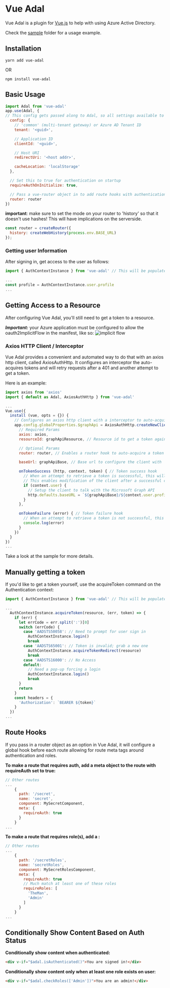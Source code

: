 # Vue Adal

Vue Adal is a plugin for [Vue.js](https://vuejs.org/) to help with using Azure Active Directory.

Check the [sample](/sample) folder for a usage example.

## Installation
```code
yarn add vue-adal
```
OR
```code
npm install vue-adal
```
## Basic Usage

```javascript
import Adal from 'vue-adal'
app.use(Adal, {
// This config gets passed along to Adal, so all settings available to adal can be used here.
  config: {
    // 'common' (multi-tenant gateway) or Azure AD Tenant ID
    tenant: '<guid>',

    // Application ID
    clientId: '<guid>',

    // Host URI
    redirectUri: '<host addr>',

    cacheLocation: 'localStorage'
  },

  // Set this to true for authentication on startup
  requireAuthOnInitialize: true,

  // Pass a vue-router object in to add route hooks with authentication and role checking
  router: router
})
```

**important**: make sure to set the mode on your router to 'history' so that it doesn't use hashes!  This will have implications on the serverside.

```javascript
const router = createRouter({
  history: createWebHistory(process.env.BASE_URL)
});
```

### Getting user Information

After signing in, get access to the user as follows:

```javascript
import { AuthContextInstance } from 'vue-adal' // This will be populated with a valid context after initialization

...
const profile = AuthContextInstance.user.profile
...
```

## Getting Access to a Resource

After configuring Vue Adal, you'll still need to get a token to a resource.  

***Important:*** your Azure application must be configured to allow the oauth2ImplicitFlow in the manifest, like so:
![implicit flow](/resources/implicit-flow.png "Implicit Flow")

### Axios HTTP Client / Interceptor

Vue Adal provides a convenient and automated way to do that with an axios http client, called AxiosAuthHttp.  It configures an interceptor the auto-acquires tokens and will retry requests after a 401 and another attempt to get a token.

Here is an example:

```javascript
import axios from 'axios'
import { default as Adal, AxiosAuthHttp } from 'vue-adal'

...
Vue.use({
  install (vue, opts = {}) {
    // Configures an axios http client with a interceptor to auto-acquire tokens
    app.config.globalProperties.$graphApi = AxiosAuthHttp.createNewClient({
      // Required Params
      axios: axios,
      resourceId: graphApiResource, // Resource id to get a token against

      // Optional Params
      router: router, // Enables a router hook to auto-acquire a token for the specific resource

      baseUrl: graphApiBase, // Base url to configure the client with

      onTokenSuccess (http, context, token) { // Token success hook
        // When an attempt to retrieve a token is successful, this will get called.
        // This enables modification of the client after a successful call.
        if (context.user) {
          // Setup the client to talk with the Microsoft Graph API
          http.defaults.baseURL = `${graphApiBase}/${context.user.profile.tid}`
        }
      },

      onTokenFailure (error) { // Token failure hook
        // When an attempt to retrieve a token is not successful, this will get called.
        console.log(error)
      }
    })
  }
})
...

```
Take a look at the sample for more details.


## Manually getting a token

If you'd like to get a token yourself, use the acquireToken command on the Authentication context:

```javascript
import { AuthContextInstance } from 'vue-adal' // This will be populated with a valid context after initialization

...
  AuthContextInstance.acquireToken(resource, (err, token) => {
    if (err) {
      let errCode = err.split(':')[0]
      switch (errCode) {
        case 'AADSTS50058': // Need to prompt for user sign in
          AuthContextInstance.login()
          break
        case 'AADSTS65001': // Token is invalid; grab a new one
          AuthContextInstance.acquireTokenRedirect(resource)
          break
        case 'AADSTS16000': // No Access
        default:
          // Need a pop-up forcing a login
          AuthContextInstance.login()
          break
      }
      return
    }
    const headers = {
      'Authorization': `BEARER ${token}`
    }
  })
...
```

## Route Hooks

If you pass in a router object as an option in Vue Adal, it will configure a global hook before each route allowing for route meta tags around authentication and roles.

**To make a route that requires auth, add a meta object to the route with requireAuth set to true:**

```javascript
// Other routes
...
    {
      path: '/secret',
      name: 'secret',
      component: MySecretComponent,
      meta: {
        requireAuth: true
      }
    }
...
```

**To make a route that requires role(s), add a :**

```javascript
// Other routes
...
    {
      path: '/secretRoles',
      name: 'secretRoles',
      component: MySecretRolesComponent,
      meta: {
        requireAuth: true
        // Much match at least one of these roles
        requireRoles: [
          'TheMan',
          'Admin'
        ]
      }
    }
...
```

## Conditionally Show Content Based on Auth Status

**Conditionally show content when authenticated:**

```html
<div v-if="$adal.isAuthenticated()">You are signed in!</div>
```

**Conditionally show content only when at least one role exists on user:**

```html
<div v-if="$adal.checkRoles(['Admin'])">You are an admin!</div>
```